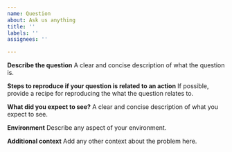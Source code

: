 ```yaml
---
name: Question
about: Ask us anything
title: ''
labels: ''
assignees: ''

---
```


**Describe the question**
A clear and concise description of what the question is.

**Steps to reproduce if your question is related to an action**
If possible, provide a recipe for reproducing the what the question relates to.

**What did you expect to see?**
A clear and concise description of what you expect to see.

**Environment**
Describe any aspect of your environment.

**Additional context**
Add any other context about the problem here.